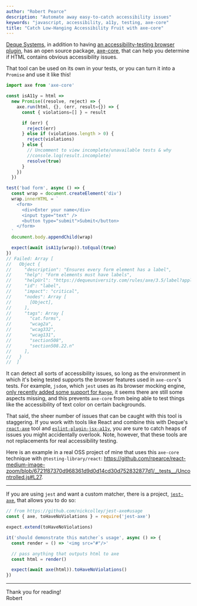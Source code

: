 ```yaml
---
author: "Robert Pearce"
description: "Automate away easy-to-catch accessibility issues"
keywords: "javascript, accessibility, a11y, testing, axe-core"
title: "Catch Low-Hanging Accessibility Fruit with axe-core"
---
```


[Deque Systems](https://www.deque.com), in addition to having [an
accessibility-testing browser plugin](https://www.deque.com/axe/axe-for-web/),
has an open source package, [axe-core](https://www.npmjs.com/package/axe-core),
that can help you determine if HTML contains obvious accessibility issues.

That tool can be used on its own in your tests, or you can turn it into a
`Promise` and use it like this!

```javascript
import axe from 'axe-core'

const isA11y = html =>
  new Promise((resolve, reject) => {
    axe.run(html, {}, (err, result={}) => {
      const { violations=[] } = result

      if (err) {
        reject(err)
      } else if (violations.length > 0) {
        reject(violations)
      } else {
        // Uncomment to view incomplete/unavailable tests & why
        //console.log(result.incomplete)
        resolve(true)
      }
    })
  })

test('bad form', async () => {
  const wrap = document.createElement('div')
  wrap.innerHTML = `
    <form>
      <div>Enter your name</div>
      <input type="text" />
      <button type="submit">Submit</button>
    </form>
  `
  document.body.appendChild(wrap)

  expect(await isA11y(wrap)).toEqual(true)
})
// Failed: Array [
//   Object {
//     "description": "Ensures every form element has a label",
//     "help": "Form elements must have labels",
//     "helpUrl": "https://dequeuniversity.com/rules/axe/3.5/label?application=axeAPI",
//     "id": "label",
//     "impact": "critical",
//     "nodes": Array [
//       [Object],
//     ],
//     "tags": Array [
//       "cat.forms",
//       "wcag2a",
//       "wcag332",
//       "wcag131",
//       "section508",
//       "section508.22.n"
//     ],
//   }
//  ]
```

It can detect all sorts of accessibility issues, so long as the environment in
which it's being tested supports the browser features used in `axe-core`'s
tests. For example, `jsdom`, which `jest` uses as its browser mocking engine,
[only recently added some support for `Range`](https://github.com/jsdom/jsdom/pull/2719),
it seems there are still some aspects missing, and this prevents `axe-core` from
being able to test things like the accessibility of text color on certain
backgrounds.

That said, the sheer number of issues that can be caught with this tool is
staggering. If you work with tools like React and combine this with Deque's
[`react-axe`](https://github.com/dequelabs/react-axe) tool and
[`eslint-plugin-jsx-a11y`](https://github.com/evcohen/eslint-plugin-jsx-a11y),
you are sure to catch heaps of issues you might accidentally overlook. Note,
however, that these tools are not replacements for real accessibility testing.

Here is an example in a real OSS project of mine that uses this `axe-core`
technique with `@testing-library/react`:
https://github.com/rpearce/react-medium-image-zoom/blob/6721f87370d968361d9d0d14cd30d752832877d1/__tests__/Uncontrolled.js#L27.

* * *

If you are using `jest` and want a custom matcher, there is a project,
[`jest-axe`](https://github.com/nickcolley/jest-axe), that allows you to do so:

```javascript
// from https://github.com/nickcolley/jest-axe#usage
const { axe, toHaveNoViolations } = require('jest-axe')

expect.extend(toHaveNoViolations)

it('should demonstrate this matcher`s usage', async () => {
  const render = () => '<img src="#"/>'

  // pass anything that outputs html to axe
  const html = render()

  expect(await axe(html)).toHaveNoViolations()
})
```

* * *

Thank you for reading!
<br />
Robert
